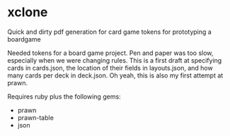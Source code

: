 xclone
======

Quick and dirty pdf generation for card game tokens for prototyping a boardgame

Needed tokens for a board game project.  Pen and paper was too slow, especially when we were changing rules.  This is a first draft at specifying cards in cards.json, the location of their fields in layouts.json, and how many cards per deck in deck.json.  Oh yeah, this is also my first attempt at prawn.

Requires ruby plus the following gems:
* prawn
* prawn-table
* json

